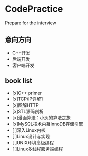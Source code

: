 # CodePractice
Prepare for the interview
## 意向方向
- C++开发
- 后端开发
- 客户端开发

## book list

* [x]C++ primer 
* [x]TCP/IP详解1
* [x]图解HTTP
* [x]STL源码剖析
* [x]漫画算法：小灰的算法之旅
* [x]MySQL技术内幕InnoDB存储引擎
* [ ]深入Linux内核
* [ ]Linux设计与实现
* [ ]UNIX环境高级编程
* [ ]Linux多线程服务端编程